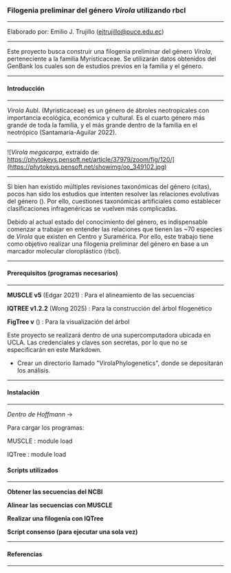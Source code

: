 ### **Filogenia preliminar del género *Virola* utilizando rbcl**

---

Elaborado por: Emilio J. Trujillo (ejtrujillo@puce.edu.ec)

---

Este proyecto busca construir una filogenia preliminar del género *Virola*,
perteneciente a la familia Myristicaceae. Se utilizarán datos obtenidos del
GenBank los cuales son de estudios previos en la familia y el género.

---

#### **Introducción**

---

*Virola* Aubl. (Myristicaceae) es un género de ábroles neotropicales con
importancia ecológica, económica y cultural. Es el cuarto género más grande
de toda la familia, y el más grande dentro de la familia en el neotrópico (Santamaría-Aguilar 2022).

---

![*Virola megacarpa*, extraído de: https://phytokeys.pensoft.net/article/37979/zoom/fig/120/](https://phytokeys.pensoft.net/showimg/oo_349102.jpg)

---

Si bien han existido múltiples revisiones taxonómicas del género (citas), pocos han sido los estudios
que intenten resolver las relaciones evolutivas del género (). Por ello, cuestiones taxonómicas artificiales
como establecer clasificaciones infragenéricas se vuelven más complicadas.

Debido al actual estado del conocimiento del género, es indispensable comenzar a trabajar en entender
las relaciones que tienen las ~70 especies de *Virola* que existen en Centro y Suramérica. Por ello, este trabajo 
tiene como objetivo realizar una filogenia preliminar del género en base a un marcador molecular cloroplástico (rbcl).

---

#### **Prerequisitos (programas necesarios)**

---

**MUSCLE v5** (Edgar 2021) : Para el alineamiento de las secuencias

**IQTREE v1.2.2** (Wong 2025) : Para la construcción del árbol filogenético

**FigTree v** () : Para la visualización del árbol

Este proyecto se realizará dentro de una supercomputadora ubicada en UCLA. Las credenciales y claves son 
secretas, por lo que no se especificarán en este Markdown.

* Crear un directorio llamado "VirolaPhylogenetics", donde se depositarán los análisis.

---

#### **Instalación**

---

*Dentro de Hoffmann* ->

Para cargar los programas:

MUSCLE : module load 

IQTree : module load

#### **Scripts utilizados**

---

**Obtener las secuencias del NCBI**

**Alinear las secuencias con MUSCLE**

**Realizar una filogenia con IQTree**

**Script consenso (para ejecutar una sola vez)**

---

#### **Referencias**

---









